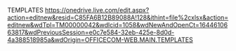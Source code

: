 TEMPLATES
https://onedrive.live.com/edit.aspx?action=editnew&resid=C85FA6B12B89088A!128&ithint=file%2cxlsx&action=editnew&wdTpl=TM00000042&wdlcid=1058&wdNewAndOpenCt=1644610663817&wdPreviousSession=e0c7e584-32eb-425e-8d0d-4a388518985a&wdOrigin=OFFICECOM-WEB.MAIN.TEMPLATES
